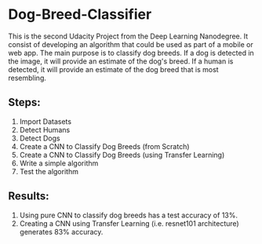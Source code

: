 # Dog-Breed-Classifier

This is the second Udacity Project from the Deep Learning Nanodegree. It consist of developing an algorithm that could be used as part of a mobile or web app. 
The main purpose is to classify dog breeds. If a dog is detected in the image, it will provide an estimate of the dog's breed. If a human is detected, it will provide an estimate of the dog breed that is most resembling. 

## Steps:

1. Import Datasets
2. Detect Humans
3. Detect Dogs
4. Create a CNN to Classify Dog Breeds (from Scratch)
5. Create a CNN to Classify Dog Breeds (using Transfer Learning)
6. Write a simple algorithm
7. Test the algorithm

## Results:

1. Using pure CNN to classify dog breeds has a test accuracy of 13%. 
2. Creating a CNN using Transfer Learning (i.e. resnet101 architecture) generates 83% accuracy. 
